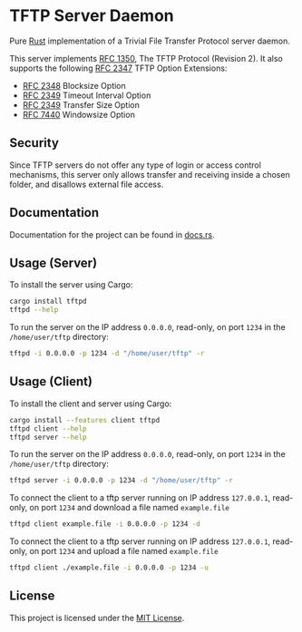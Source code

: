 # TFTP Server Daemon

Pure [Rust](https://www.rust-lang.org/) implementation of a Trivial File Transfer Protocol server daemon.

This server implements [RFC 1350](https://www.rfc-editor.org/rfc/rfc1350), The TFTP Protocol (Revision 2). It also supports the following [RFC 2347](https://www.rfc-editor.org/rfc/rfc2347) TFTP Option Extensions:

- [RFC 2348](https://www.rfc-editor.org/rfc/rfc2348) Blocksize Option
- [RFC 2349](https://www.rfc-editor.org/rfc/rfc2349) Timeout Interval Option
- [RFC 2349](https://www.rfc-editor.org/rfc/rfc2349) Transfer Size Option
- [RFC 7440](https://www.rfc-editor.org/rfc/rfc7440) Windowsize Option

## Security

Since TFTP servers do not offer any type of login or access control mechanisms, this server only allows transfer and receiving inside a chosen folder, and disallows external file access.

## Documentation

Documentation for the project can be found in [docs.rs](https://docs.rs/tftpd/latest/tftpd/).

## Usage (Server)

To install the server using Cargo:

```bash
cargo install tftpd
tftpd --help
```

To run the server on the IP address `0.0.0.0`, read-only, on port `1234` in the `/home/user/tftp` directory:

```bash
tftpd -i 0.0.0.0 -p 1234 -d "/home/user/tftp" -r
```

## Usage (Client)

To install the client and server using Cargo:

```bash
cargo install --features client tftpd
tftpd client --help
tftpd server --help
```

To run the server on the IP address `0.0.0.0`, read-only, on port `1234` in the `/home/user/tftp` directory:

```bash
tftpd server -i 0.0.0.0 -p 1234 -d "/home/user/tftp" -r
```

To connect the client to a tftp server running on IP address `127.0.0.1`, read-only, on port `1234` and download a file named `example.file`
```bash
tftpd client example.file -i 0.0.0.0 -p 1234 -d
```

To connect the client to a tftp server running on IP address `127.0.0.1`, read-only, on port `1234` and upload a file named `example.file`
```bash
tftpd client ./example.file -i 0.0.0.0 -p 1234 -u
```

## License

This project is licensed under the [MIT License](https://opensource.org/license/mit/).

